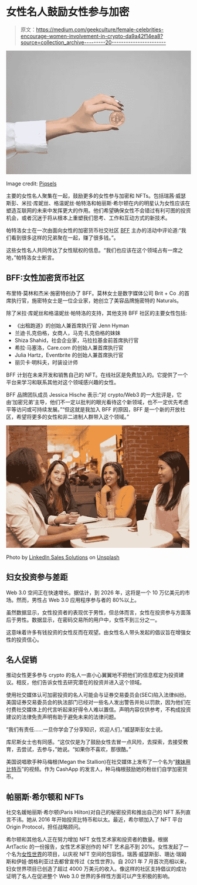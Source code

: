# 女性名人鼓励女性参与加密

> 原文：<https://medium.com/geekculture/female-celebrities-encourage-women-involvement-in-crypto-da9a42f14ea8?source=collection_archive---------20----------------------->

![](img/0d1ae2d8e9430ed838afb14719ee76d6.png)

Image credit: [Piqsels](https://www.piqsels.com/en/public-domain-photo-jzeub)

主要的女性名人聚集在一起，鼓励更多的女性参与加密和 NFTs。包括瑞茜·威瑟斯彭、米拉·库妮丝、格温妮丝·帕特洛和帕丽斯·希尔顿在内的明星认为女性应该在塑造互联网的未来中发挥更大的作用。他们希望确保女性不会错过有利可图的投资机会，或者沉迷于将从根本上重塑我们思考、工作和互动方式的新技术。

帕特洛女士在一次由面向女性的加密货币社交社区 [BFF](https://mybff.com/) 主办的活动中评论道:“我们看到很多这样的兄弟聚在一起，赚了很多钱。”。

这些女性名人共同传达了女性赋权的信息。“我们也应该在这个领域占有一席之地，”帕特洛女士断言。

## **BFF:女性加密货币社区**

布里特·莫林和杰米·施密特创办了 BFF。莫林女士是数字媒体公司 Brit + Co .的首席执行官，施密特女士是一位企业家，她创立了美容品牌施密特的 Naturals。

除了米拉·库妮丝和格温妮丝·帕特洛的支持，其他支持 BFF 社区的主要女性包括:

*   《出租跑道》的创始人兼首席执行官 Jenn Hyman
*   兰迪·扎克伯格，女商人，马克·扎克伯格的妹妹
*   Shiza Shahid，社会企业家，马拉拉基金前首席执行官
*   希拉·马塞洛，Care.com 的创始人兼首席执行官
*   Julia Hartz，Eventbrite 的创始人兼首席执行官
*   丽贝卡·明科夫，时装设计师

BFF 计划在未来开发和销售自己的 NFT。在线社区是免费加入的。它提供了一个平台来学习和联系其他对这个领域感兴趣的女性。

BFF 品牌团队成员 Jessica Hische 表示:“对 crypto/Web3 的一大批评是，它由‘加密兄弟’主导，他们不一定以批判的眼光看待这个新领域，也不一定优先考虑平等访问或可持续发展。”“但这就是我加入 BFF 的原因，BFF 是一个新的开放社区，希望将更多的女性和非二进制人群带入这个领域。”

![](img/2a9c1848cb58c6f43fdd04d15bba2866.png)

Photo by [LinkedIn Sales Solutions](https://unsplash.com/@linkedinsalesnavigator?utm_source=unsplash&utm_medium=referral&utm_content=creditCopyText) on [Unsplash](https://unsplash.com/s/photos/women-executives?utm_source=unsplash&utm_medium=referral&utm_content=creditCopyText)

## **妇女投资参与差距**

Web 3.0 空间正在快速增长。据估计，到 2026 年，这将是一个 10 万亿美元的市场。然而，男性占 Web 3.0 应用程序参与者的 80%以上。

虽然数据显示，女性投资者的表现优于男性，但总体而言，女性在投资参与方面落后于男性。数据显示，在密码交易所的用户中，女性不到三分之一。

这意味着许多有钱投资的女性反而在观望。由女性名人带头发起的倡议旨在增强女性的投资信心。

## **名人促销**

推动女性更多参与 crypto 的名人一直小心翼翼地不把他们的信息框定为投资建议。相反，他们告诉女性去研究潜在的投资并进入这个领域。

使用社交媒体认可加密投资的名人可能会与证券交易委员会(SEC)陷入法律纠纷。美国证券交易委员会的执法部门已经对一些名人发出警告并处以罚款，因为他们在付费社交媒体上的代言听起来好得令人难以置信。声明内容仅供参考，不构成投资建议的法律免责声明有助于避免未来的法律问题。

“我们有责任……一旦你学会了分享知识，欢迎人们，”威瑟斯彭女士说。

库尼斯女士也有同感。“这仅仅是为了鼓励女性去冒一点风险，去探索，去接受教育，去尝试，去参与，”她说。“如果你不喜欢，那很酷。”

美国说唱歌手种马梅根(Megan the Stallion)在社交媒体上发布了一个名为“[辣妹用比特币](https://www.youtube.com/watch?v=5AN5veSPfY4)”的视频。作为 CashApp 的发言人，种马梅根鼓励她的粉丝们自学加密货币。

## **帕丽斯·希尔顿和 NFTs**

社交名媛帕丽斯·希尔顿(Paris Hilton)对自己的秘密投资和推出自己的 NFT 系列直言不讳。她从 2016 年开始投资比特币和以太。最近，希尔顿加入了 NFT 平台 Origin Protocol，担任战略顾问。

希尔顿和其他名人正在努力增加 NFT 女性艺术家和投资者的数量。根据 ArtTactic 的一份报告，女性艺术家创作的 NFT 艺术品不到 20%。女性发起了一个名为[女性世界](https://worldofwomen.art/)的项目，以庆祝 NFT 空间的包容性。瑞茜·威瑟斯彭、珊达·瑞姆斯和伊娃·朗格利亚过去都曾宣传过《女性世界》。自 2021 年 7 月首次亮相以来，妇女世界项目已创造了超过 4000 万美元的收入。像这样的社区支持倡议的成功证明了名人在促进整个 Web 3.0 世界的多样性方面可以产生积极的影响。